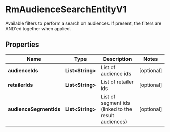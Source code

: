 

# RmAudienceSearchEntityV1

Available filters to perform a search on audiences. If present, the filters are AND'ed together when applied.

## Properties

| Name | Type | Description | Notes |
|------------ | ------------- | ------------- | -------------|
|**audienceIds** | **List&lt;String&gt;** | List of audience ids |  [optional] |
|**retailerIds** | **List&lt;String&gt;** | List of retailer ids |  [optional] |
|**audienceSegmentIds** | **List&lt;String&gt;** | List of segment ids (linked to the result audiences) |  [optional] |



